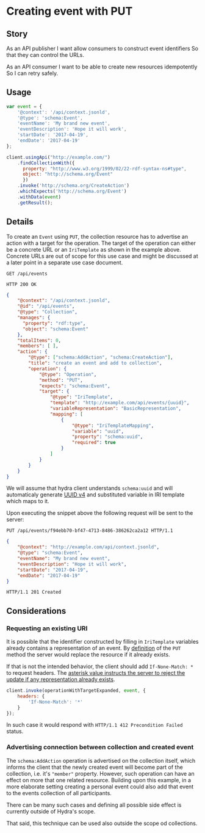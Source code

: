 # Creating event with PUT

## Story

As an API publisher
I want allow consumers to construct event identifiers
So that they can control the URLs.

As an API consumer
I want to be able to create new resources idempotently
So I can retry safely.


## Usage

```javascript
var event = {
    '@context': '/api/context.jsonld',
    '@type': 'schema:Event',
    'eventName': 'My brand new event',
    'eventDescription': 'Hope it will work',
    'startDate': '2017-04-19',
    'endDate': '2017-04-19'
};

client.usingApi("http://example.com/")
    .findCollectionWith({
      property: "http://www.w3.org/1999/02/22-rdf-syntax-ns#type",
      object: "http://schema.org/Event"
      })
    .invoke('http://schema.org/CreateAction')
    .whichExpects('http://schema.org/Event')
    .withData(event)
    .getResult();
```


## Details

To create an `Event` using `PUT`, the collection resource has to advertise an action with a target for the operation.
The target of the operation can either be a concrete URL or an `IriTemplate` as shown in the example above. Concrete URLs are
out of scope for this use case and might be discussed at a later point in a separate use case document.

```http
GET /api/events
```

```http
HTTP 200 OK
```

```json
{
    "@context": "/api/context.jsonld",
    "@id": "/api/events",
    "@type": "Collection",
    "manages": {
      "property": "rdf:type",
      "object": "schema:Event"
    },
    "totalItems": 0,
    "members": [ ],
    "action": {
        "@type": ["schema:AddAction", "schema:CreateAction"],
        "title": "create an event and add to collection",
        "operation": {
            "@type": "Operation",
            "method": "PUT",
            "expects": "schema:Event",
            "target": {
                "@type": "IriTemplate",
                "template": "http://example.com/api/events/{uuid}",
                "variableRepresentation": "BasicRepresentation",
                "mapping": [
                    {
                        "@type": "IriTemplateMapping",
                        "variable": "uuid",
                        "property": "schema:uuid",
                        "required": true
                    }
                ]
            }
        }
    }
}
```

We will assume that hydra client understands `schema:uuid` and will automaticaly generate [UUID v4](https://tools.ietf.org/html/rfc4122#section-4.4) and substituted variable in IRI template which maps to it.

Upon executing the snippet above the following request will be sent to the server:

```http
PUT /api/events/f94ebb70-bf47-4713-8486-386262ca2a12 HTTP/1.1
```

```json
{
    "@context": "http://example.com/api/context.jsonld",
    "@type": "schema:Event",
    "eventName": "My brand new event",
    "eventDescription": "Hope it will work",
    "startDate": "2017-04-19",
    "endDate": "2017-04-19"
}
```

``` http
HTTP/1.1 201 Created
```


## Considerations

### Requesting an existing URI

It is possible that the identifier constructed by filling in `IriTemplate` variables already contains a representation of
an event. By [definition](https://tools.ietf.org/html/rfc7231#section-4.3.4) of the `PUT` method the server would replace the
resource if it already exists.

If that is not the intended behavior, the client should add `If-None-Match: *` to request headers. The [asterisk value
instructs the server to reject the update if any representation already exists][if-none-match].

```javascript
client.invoke(operationWithTargetExpanded, event, {
    headers: {
        'If-None-Match': '*'
    }
});
```

In such case it would respond with `HTTP/1.1 412 Precondition Failed` status.


### Advertising connection between collection and created event

The `schema:AddAction` operation is advertised on the collection itself, which informs the client that the newly
created event will become part of the collection, i.e. it's `"member"` property. However, such operation can have an effect on
more that one related resource. Building upon this example, in a more elaborate setting creating a personal event could also
add that event to the events collection of all participants.

There can be many such cases and defining all possible side effect is currently outside of Hydra's scope.

That said, this technique can be used also outside the scope od collections.

[if-none-match]: https://developer.mozilla.org/en-US/docs/Web/HTTP/Headers/If-None-Match#Directives
